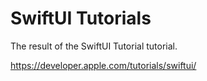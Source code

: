 #  SwiftUI Tutorials

The result of the SwiftUI Tutorial tutorial.

https://developer.apple.com/tutorials/swiftui/

